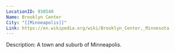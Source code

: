```yaml
---
LocationID: 930540
Name: Brooklyn Center
City: "[[Minneapolis]]"
Link: https://en.wikipedia.org/wiki/Brooklyn_Center,_Minnesota 
---
```


Description:
A town and suburb of Minneapolis.
